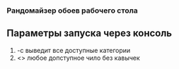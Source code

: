 ### Рандомайзер обоев рабочего стола 

## Параметры запуска через консоль
1) -с выведит все доступные категории
2) <<n>> любое допступное чило без кавычек
